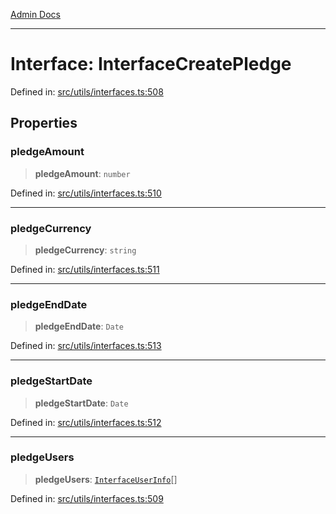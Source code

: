 [Admin Docs](/)

***

# Interface: InterfaceCreatePledge

Defined in: [src/utils/interfaces.ts:508](https://github.com/PalisadoesFoundation/talawa-admin/blob/main/src/utils/interfaces.ts#L508)

## Properties

### pledgeAmount

> **pledgeAmount**: `number`

Defined in: [src/utils/interfaces.ts:510](https://github.com/PalisadoesFoundation/talawa-admin/blob/main/src/utils/interfaces.ts#L510)

***

### pledgeCurrency

> **pledgeCurrency**: `string`

Defined in: [src/utils/interfaces.ts:511](https://github.com/PalisadoesFoundation/talawa-admin/blob/main/src/utils/interfaces.ts#L511)

***

### pledgeEndDate

> **pledgeEndDate**: `Date`

Defined in: [src/utils/interfaces.ts:513](https://github.com/PalisadoesFoundation/talawa-admin/blob/main/src/utils/interfaces.ts#L513)

***

### pledgeStartDate

> **pledgeStartDate**: `Date`

Defined in: [src/utils/interfaces.ts:512](https://github.com/PalisadoesFoundation/talawa-admin/blob/main/src/utils/interfaces.ts#L512)

***

### pledgeUsers

> **pledgeUsers**: [`InterfaceUserInfo`](InterfaceUserInfo.md)[]

Defined in: [src/utils/interfaces.ts:509](https://github.com/PalisadoesFoundation/talawa-admin/blob/main/src/utils/interfaces.ts#L509)
